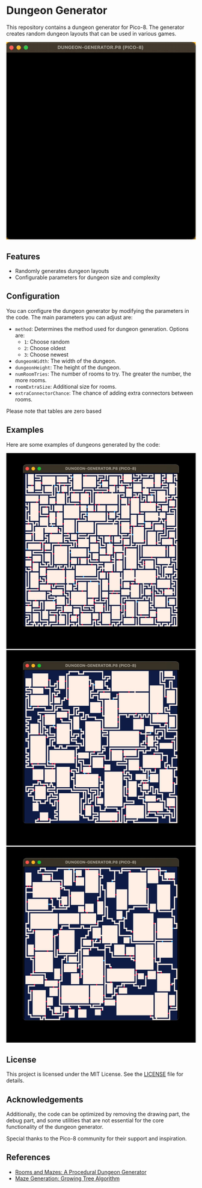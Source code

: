 # Dungeon Generator

This repository contains a dungeon generator for Pico-8. The generator creates random dungeon layouts that can be used in various games.

![Dungeon Example 1](./assets/dungeon-generator.gif)

## Features

- Randomly generates dungeon layouts
- Configurable parameters for dungeon size and complexity

## Configuration

You can configure the dungeon generator by modifying the parameters in the code. The main parameters you can adjust are:

- `method`: Determines the method used for dungeon generation. Options are:
  - `1`: Choose random
  - `2`: Choose oldest
  - `3`: Choose newest
- `dungeonWidth`: The width of the dungeon.
- `dungeonHeight`: The height of the dungeon.
- `numRoomTries`: The number of rooms to try. The greater the number, the more rooms.
- `roomExtraSize`: Additional size for rooms.
- `extraConnectorChance`: The chance of adding extra connectors between rooms.

Please note that tables are zero based

## Examples

Here are some examples of dungeons generated by the code:

![Dungeon Example 1](./assets/full.jpg)
![Dungeon Example 2](./assets/newest.jpg)
![Dungeon Example 2](./assets/random.jpg)

## License

This project is licensed under the MIT License. See the [LICENSE](LICENSE) file for details.

## Acknowledgements

Additionally, the code can be optimized by removing the drawing part, the debug part, and some utilities that are not essential for the core functionality of the dungeon generator. 

Special thanks to the Pico-8 community for their support and inspiration. 

## References

- [Rooms and Mazes: A Procedural Dungeon Generator](https://journal.stuffwithstuff.com/2014/12/21/rooms-and-mazes/)
- [Maze Generation: Growing Tree Algorithm](https://weblog.jamisbuck.org/2011/1/27/maze-generation-growing-tree-algorithm)
